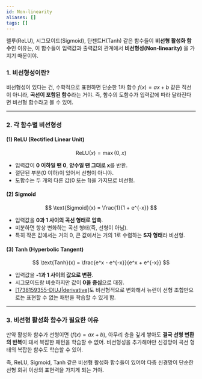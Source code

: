 ```yaml
---
id: Non-linearity
aliases: []
tags: []
---
```


렐루(ReLU), 시그모이드(Sigmoid), 탄젠트H(Tanh) 같은 함수들이 **비선형 활성화 함수**인 이유는, 이 함수들이 입력값과 출력값의 관계에서 **비선형성(Non-linearity)** 을 가지기 때문이야.

### 1. **비선형성이란?**
비선형성이 있다는 건, 수학적으로 표현하면 단순한 1차 함수 $f(x) = ax + b$ 같은 직선이 아니라, **곡선이 포함된 함수**라는 거야. 즉, 함수의 도함수가 입력값에 따라 달라진다면 비선형 함수라고 볼 수 있어.

---

### 2. **각 함수별 비선형성**
#### (1) **ReLU (Rectified Linear Unit)**
$$
\text{ReLU}(x) = \max(0, x)
$$
- 입력값이 **0 이하일 땐 0**, **양수일 땐 그대로 x**를 반환.
- 절단된 부분(0 이하)이 있어서 선형이 아니야.
- 도함수는 두 개의 다른 값($0$ 또는 $1$)을 가지므로 비선형.

#### (2) **Sigmoid**
$$
\text{Sigmoid}(x) = \frac{1}{1 + e^{-x}}
$$

- 입력값을 **0과 1 사이의 곡선 형태로 압축**.
- 미분하면 항상 변화하는 곡선 형태(즉, 선형이 아님).
- 특히 작은 값에서는 거의 0, 큰 값에서는 거의 1로 수렴하는 **S자 형태**라 비선형.

#### (3) **Tanh (Hyperbolic Tangent)**
$$
\text{Tanh}(x) = \frac{e^x - e^{-x}}{e^x + e^{-x}}
$$
- 입력값을 **-1과 1 사이의 값으로 변환**.
- 시그모이드랑 비슷하지만 값이 **0을 중심**으로 대칭.
- [[1738159355-DIUJ|derivative]](도함수)도 비선형적으로 변화해서 뉴런이 선형 조합만으로는 표현할 수 없는 패턴을 학습할 수 있게 함.

---

### 3. **비선형 활성화 함수가 필요한 이유**
만약 활성화 함수가 선형이면 ($f(x) = ax + b$), 아무리 층을 깊게 쌓아도 **결국 선형 변환의 반복**이 돼서 복잡한 패턴을 학습할 수 없어. 비선형성을 추가해야만 신경망이 곡선 형태의 복잡한 함수도 학습할 수 있어.

즉, ReLU, Sigmoid, Tanh 같은 비선형 활성화 함수들이 있어야 다층 신경망이 단순한 선형 회귀 이상의 표현력을 가지게 되는 거야.
